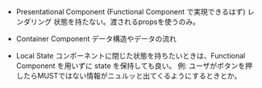 * Presentational Component (Functional Component で実現できるはず)
レンダリング
状態を持たない。渡されるpropsを使うのみ。
* Container Component
データ構造やデータの流れ


* Local State
コンポーネントに閉じた状態を持ちたいときは、Functional Component を用いずに state を保持しても良い。
例: ユーザがボタンを押したらMUSTではない情報がニュルッと出てくるようにするときとか。
